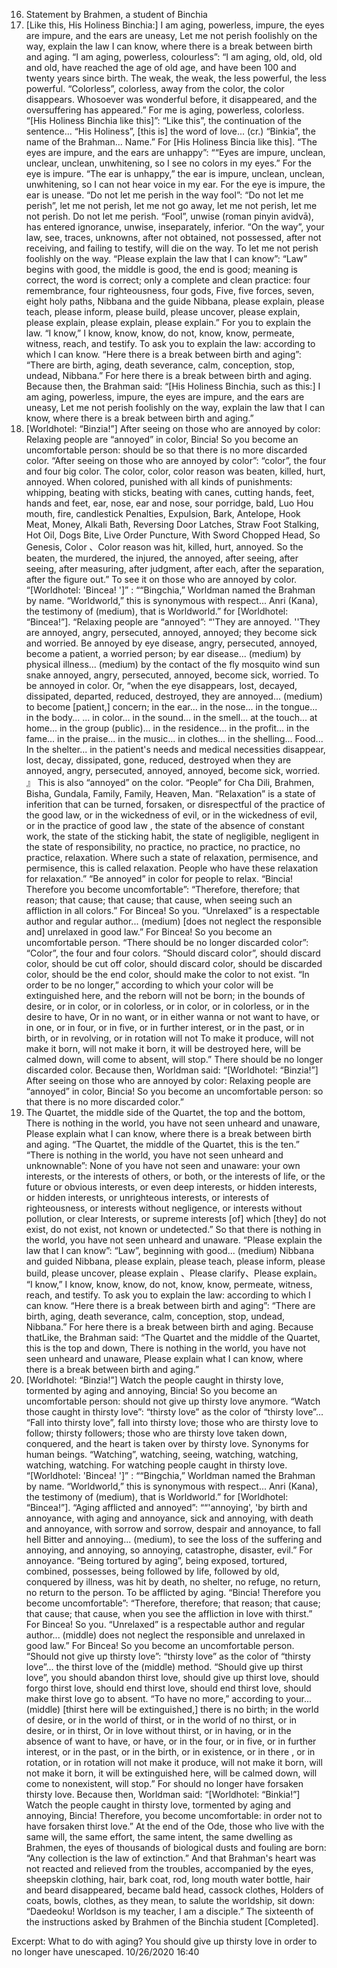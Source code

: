 16. Statement by Brahmen, a student of Binchia
 89. [Like this, His Holiness Binchia:] I am aging, powerless, impure, the eyes are impure, and the ears are uneasy,
 Let me not perish foolishly on the way, explain the law I can know, where there is a break between birth and aging.
 “I am aging, powerless, colourless”: “I am aging, old, old, old and old, have reached the age of old age, and have been 100 and twenty years since birth. The weak, the weak, the less powerful, the less powerful. “Colorless”, colorless, away from the color, the color disappears. Whosoever was wonderful before, it disappeared, and the oversuffering has appeared.” For me is aging, powerless, colorless.
 “[His Holiness Binchia like this]”: “Like this”, the continuation of the sentence... “His Holiness”, [this is] the word of love... (cr.) “Binkia”, the name of the Brahman... Name.” For [His Holiness Bincia like this].
 “The eyes are impure, and the ears are unhappy”: ““Eyes are impure, unclean, unclear, unclean, unwhitening, so I see no colors in my eyes.” For the eye is impure. “The ear is unhappy,” the ear is impure, unclean, unclean, unwhitening, so I can not hear voice in my ear. For the eye is impure, the ear is unease.
 “Do not let me perish in the way fool”: “Do not let me perish”, let me not perish, let me not go away, let me not perish, let me not perish. Do not let me perish. “Fool”, unwise (roman pinyin avidvā), has entered ignorance, unwise, inseparately, inferior. “On the way”, your law, see, traces, unknowns, after not obtained, not possessed, after not receiving, and failing to testify, will die on the way. To let me not perish foolishly on the way.
 “Please explain the law that I can know”: “Law” begins with good, the middle is good, the end is good; meaning is correct, the word is correct; only a complete and clean practice: four remembrance, four righteousness, four gods, Five, five forces, seven, eight holy paths, Nibbana and the guide Nibbana, please explain, please teach, please inform, please build, please uncover, please explain, please explain, please explain, please explain.” For you to explain the law. “I know,” I know, know, know, do not, know, know, permeate, witness, reach, and testify. To ask you to explain the law: according to which I can know.
 “Here there is a break between birth and aging”: “There are birth, aging, death severance, calm, conception, stop, undead, Nibbana.” For here there is a break between birth and aging.
 Because then, the Brahman said:
 “[His Holiness Binchia, such as this:] I am aging, powerless, impure, the eyes are impure, and the ears are uneasy,
 Let me not perish foolishly on the way, explain the law that I can know, where there is a break between birth and aging.”
 90. [Worldhotel: “Binzia!”] After seeing on those who are annoyed by color: Relaxing people are “annoyed” in color,
 Bincia! So you become an uncomfortable person: should be so that there is no more discarded color.
 “After seeing on those who are annoyed by color”: “color”, the four and four big color. The color, color, color reason was beaten, killed, hurt, annoyed. When colored, punished with all kinds of punishments: whipping, beating with sticks, beating with canes, cutting hands, feet, hands and feet, ear, nose, ear and nose, sour porridge, bald, Luo Hou mouth, fire, candlestick Penalties, Expulsion, Bark, Antelope, Hook Meat, Money, Alkali Bath, Reversing Door Latches, Straw Foot Stalking, Hot Oil, Dogs Bite, Live Order Puncture, With Sword Chopped Head, So Genesis, Color 、Color reason was hit, killed, hurt, annoyed. So the beaten, the murdered, the injured, the annoyed, after seeing, after seeing, after measuring, after judgment, after each, after the separation, after the figure out.” To see it on those who are annoyed by color.
 “[Worldhotel: 'Bincea! ']” : ““Bingchia,” Worldman named the Brahman by name. “Worldworld,” this is synonymous with respect... Anri (Kana), the testimony of (medium), that is Worldworld.” for [Worldhotel: “Bincea!”].
 “Relaxing people are “annoyed”: “'They are annoyed. ''They are annoyed, angry, persecuted, annoyed, annoyed; they become sick and worried. Be annoyed by eye disease, angry, persecuted, annoyed, become a patient, a worried person; by ear disease... (medium) by physical illness... (medium) by the contact of the fly mosquito wind sun snake annoyed, angry, persecuted, annoyed, become sick, worried. To be annoyed in color.
 Or, “when the eye disappears, lost, decayed, dissipated, departed, reduced, destroyed, they are annoyed... (medium) to become [patient,] concern; in the ear... in the nose... in the tongue... in the body... ... in color... in the sound... in the smell... at the touch... at home... in the group (public)... in the residence... in the profit... in the fame... in the praise... in the music... in clothes... in the shelling... Food... In the shelter... in the patient's needs and medical necessities disappear, lost, decay, dissipated, gone, reduced, destroyed when they are annoyed, angry, persecuted, annoyed, annoyed, become sick, worried. 』 This is also “annoyed” on the color.
 “People” for Cha Dili, Brahmen, Bisha, Gundala, Family, Family, Heaven, Man. “Relaxation” is a state of inferition that can be turned, forsaken, or disrespectful of the practice of the good law, or in the wickedness of evil, or in the wickedness of evil, or in the practice of good law , the state of the absence of constant work, the state of the sticking habit, the state of negligible, negligent in the state of responsibility, no practice, no practice, no practice, no practice, relaxation. Where such a state of relaxation, permisence, and permisence, this is called relaxation. People who have these relaxation for relaxation.” “Be annoyed” in color for people to relax.
 “Bincia! Therefore you become uncomfortable”: “Therefore, therefore; that reason; that cause; that cause; that cause, when seeing such an affliction in all colors.” For Bincea! So you. “Unrelaxed” is a respectable author and regular author... (medium) [does not neglect the responsible and] unrelaxed in good law.” For Bincea! So you become an uncomfortable person.
 “There should be no longer discarded color”: “Color”, the four and four colors. “Should discard color”, should discard color, should be cut off color, should discard color, should be discarded color, should be the end color, should make the color to not exist. “In order to be no longer,” according to which your color will be extinguished here, and the reborn will not be born; in the bounds of desire, or in color, or in colorless, or in color, or in colorless, or in the desire to have, Or in no want, or in either wanna or not want to have, or in one, or in four, or in five, or in further interest, or in the past, or in birth, or in revolving, or in rotation will not To make it produce, will not make it born, will not make it born, it will be destroyed here, will be calmed down, will come to absent, will stop.” There should be no longer discarded color.
 Because then, Worldman said:
 “[Worldhotel: “Binzia!”] After seeing on those who are annoyed by color: Relaxing people are “annoyed” in color,
 Bincia! So you become an uncomfortable person: so that there is no more discarded color.”
 91. The Quartet, the middle side of the Quartet, the top and the bottom,
 There is nothing in the world, you have not seen unheard and unaware,
 Please explain what I can know, where there is a break between birth and aging.
 “The Quartet, the middle of the Quartet, this is the ten.”
 “There is nothing in the world, you have not seen unheard and unknownable”: None of you have not seen and unaware: your own interests, or the interests of others, or both, or the interests of life, or the future or obvious interests, or even deep interests, or hidden interests, or hidden interests, or unrighteous interests, or interests of righteousness, or interests without negligence, or interests without pollution, or clear Interests, or supreme interests [of] which [they] do not exist, do not exist, not known or undetected.” So that there is nothing in the world, you have not seen unheard and unaware.
 “Please explain the law that I can know”: “Law”, beginning with good... (medium) Nibbana and guided Nibbana, please explain, please teach, please inform, please build, please uncover, please explain 、Please clarify、Please explain。 “I know,” I know, know, know, do not, know, know, permeate, witness, reach, and testify. To ask you to explain the law: according to which I can know.
 “Here there is a break between birth and aging”: “There are birth, aging, death severance, calm, conception, stop, undead, Nibbana.” For here there is a break between birth and aging.
 Because thatLike, the Brahman said:
 “The Quartet and the middle of the Quartet, this is the top and down,
 There is nothing in the world, you have not seen unheard and unaware,
 Please explain what I can know, where there is a break between birth and aging.”
 92. [Worldhotel: “Binzia!”] Watch the people caught in thirsty love, tormented by aging and annoying,
 Bincia! So you become an uncomfortable person: should not give up thirsty love anymore.
 “Watch those caught in thirsty love”: “thirsty love” as the color of “thirsty love”... “Fall into thirsty love”, fall into thirsty love; those who are thirsty love to follow; thirsty followers; those who are thirsty love taken down, conquered, and the heart is taken over by thirsty love. Synonyms for human beings. “Watching”, watching, seeing, watching, watching, watching, watching. For watching people caught in thirsty love.
 “[Worldhotel: 'Bincea! ']” : ““Bingchia,” Worldman named the Brahman by name. “Worldworld,” this is synonymous with respect... Anri (Kana), the testimony of (medium), that is Worldworld.” for [Worldhotel: “Bincea!”].
 “Aging afflicted and annoyed”: ““'annoying', 'by birth and annoyance, with aging and annoyance, sick and annoying, with death and annoyance, with sorrow and sorrow, despair and annoyance, to fall hell Bitter and annoying... (medium), to see the loss of the suffering and annoying, and annoying, so annoying, catastrophe, disaster, evil.” For annoyance. “Being tortured by aging”, being exposed, tortured, combined, possesses, being followed by life, followed by old, conquered by illness, was hit by death, no shelter, no refuge, no return, no return to the person. To be afflicted by aging.
 “Bincia! Therefore you become uncomfortable”: “Therefore, therefore; that reason; that cause; that cause; that cause, when you see the affliction in love with thirst.” For Bincea! So you. “Unrelaxed” is a respectable author and regular author... (middle) does not neglect the responsible and unrelaxed in good law.” For Bincea! So you become an uncomfortable person.
 “Should not give up thirsty love”: “thirsty love” as the color of “thirsty love”... the thirst love of the (middle) method. “Should give up thirst love”, you should abandon thirst love, should give up thirst love, should forgo thirst love, should end thirst love, should end thirst love, should make thirst love go to absent. “To have no more,” according to your... (middle) [thirst here will be extinguished,] there is no birth; in the world of desire, or in the world of thirst, or in the world of no thirst, or in desire, or in thirst, Or in love without thirst, or in having, or in the absence of want to have, or have, or in the four, or in five, or in further interest, or in the past, or in the birth, or in existence, or in there , or in rotation, or in rotation will not make it produce, will not make it born, will not make it born, it will be extinguished here, will be calmed down, will come to nonexistent, will stop.” For should no longer have forsaken thirsty love.
 Because then, Worldman said:
 “[Worldhotel: “Binkia!”] Watch the people caught in thirsty love, tormented by aging and annoying,
 Bincia! Therefore, you become uncomfortable: in order not to have forsaken thirst love.”
 At the end of the Ode, those who live with the same will, the same effort, the same intent, the same dwelling as Brahmen, the eyes of thousands of biological dusts and fouling are born: “Any collection is the law of extinction.” And that Brahman's heart was not reacted and relieved from the troubles, accompanied by the eyes, sheepskin clothing, hair, bark coat, rod, long mouth water bottle, hair and beard disappeared, became bald head, cassock clothes, Holders of coats, bowls, clothes, as they mean, to salute the worldship, sit down: “Daedeoku! Worldson is my teacher, I am a disciple.”
 The sixteenth of the instructions asked by Brahmen of the Binchia student [Completed].


Excerpt:
 What to do with aging? You should give up thirsty love in order to no longer have unescaped.
 10/26/2020 16:40